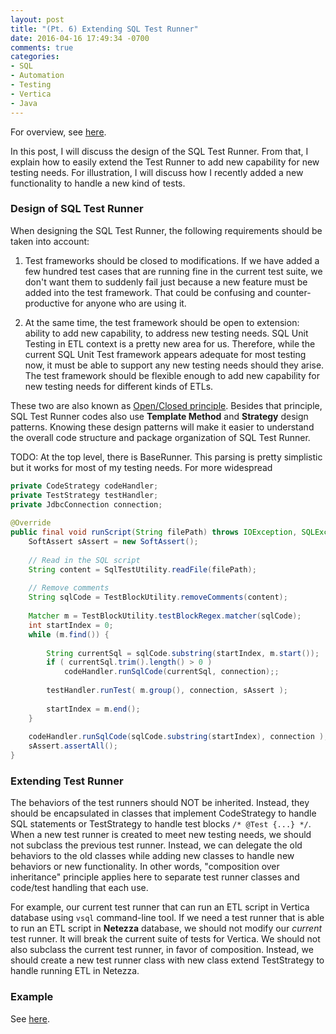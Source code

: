 ```yaml
---
layout: post
title: "(Pt. 6) Extending SQL Test Runner"
date: 2016-04-16 17:49:34 -0700
comments: true
categories: 
- SQL
- Automation
- Testing
- Vertica
- Java
---
```


For overview, see [here](/blog/2016/03/16/sql-unit-overview/).

In this post, I will discuss the design of the SQL Test Runner.
From that, I explain how to easily extend the Test Runner to add new capability for new testing needs.
For illustration, I will discuss how I recently added a new functionality to handle a new kind of tests.

### Design of SQL Test Runner

When designing the SQL Test Runner, the following requirements should be taken into account:

1) Test frameworks should be closed to modifications. 
If we have added a few hundred test cases that are running fine in the current test suite, we don't want them to suddenly fail just because a new feature must be added into the test framework.
That could be confusing and counter-productive for anyone who are using it.

2) At the same time, the test framework should be open to extension: ability to add new capability, to address new testing needs.
SQL Unit Testing in ETL context is a pretty new area for us.
Therefore, while the current SQL Unit Test framework appears adequate for most testing now, it must be able to support any new testing needs should they arise.
The test framework should be flexible enough to add new capability for new testing needs for different kinds of ETLs.

These two are also known as [Open/Closed principle](https://en.wikipedia.org/wiki/Open/closed_principle).
Besides that principle, SQL Test Runner codes also use **Template Method** and **Strategy** design patterns.
Knowing these design patterns will make it easier to understand the overall code structure and package organization of SQL Test Runner.



TODO: At the top level, there is BaseRunner.
This parsing is pretty simplistic but it works for most of my testing needs.
For more widespread 


``` java Template Method for running test scripts 
private CodeStrategy codeHandler;
private TestStrategy testHandler;
private JdbcConnection connection;
    
@Override
public final void runScript(String filePath) throws IOException, SQLException {
    SoftAssert sAssert = new SoftAssert();
	
	// Read in the SQL script
	String content = SqlTestUtility.readFile(filePath);
	
	// Remove comments
	String sqlCode = TestBlockUtility.removeComments(content);
	
	Matcher m = TestBlockUtility.testBlockRegex.matcher(sqlCode);
	int startIndex = 0;
	while (m.find()) {
		
		String currentSql = sqlCode.substring(startIndex, m.start());
		if ( currentSql.trim().length() > 0 )
			codeHandler.runSqlCode(currentSql, connection);;
		
		testHandler.runTest( m.group(), connection, sAssert );
		
		startIndex = m.end();
	}
	
	codeHandler.runSqlCode(sqlCode.substring(startIndex), connection );
	sAssert.assertAll();
}
```

### Extending Test Runner

The behaviors of the test runners should NOT be inherited. 
Instead, they should be encapsulated in classes that implement CodeStrategy to handle SQL statements or TestStrategy to handle test blocks `/* @Test {...} */`.
When a new test runner is created to meet new testing needs, we should not subclass the previous test runner.
Instead, we can delegate the old behaviors to the old classes while adding new classes to handle new behaviors or new functionality.
In other words, "composition over inheritance" principle applies here to separate test runner classes and code/test handling that each use.

For example, our current test runner that can run an ETL script in Vertica database using `vsql` command-line tool.
If we need a test runner that is able to run an ETL script in **Netezza** database, we should not modify our *current* test runner. 
It will break the current suite of tests for Vertica.
We should not also subclass the current test runner, in favor of composition.
Instead, we should create a new test runner class with new class extend TestStrategy to handle running ETL in Netezza.

### Example

See [here](/blog/2016/04/17/sql-unit-data-parity/).